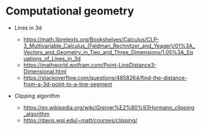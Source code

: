 # Computational geometry

- Lines in 3d 
    - https://math.libretexts.org/Bookshelves/Calculus/CLP-3_Multivariable_Calculus_(Feldman_Rechnitzer_and_Yeager)/01%3A_Vectors_and_Geometry_in_Two_and_Three_Dimensions/1.05%3A_Equations_of_Lines_in_3d
    - https://mathworld.wolfram.com/Point-LineDistance3-Dimensional.html
    - https://stackoverflow.com/questions/4858264/find-the-distance-from-a-3d-point-to-a-line-segment
    
- Clipping algorithm
    - https://en.wikipedia.org/wiki/Greiner%E2%80%93Hormann_clipping_algorithm
    - https://davis.wpi.edu/~matt/courses/clipping/